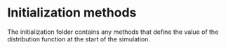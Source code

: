 # Initialization methods

The initialization folder contains any methods that define the value of the distribution function at the start of the simulation.

